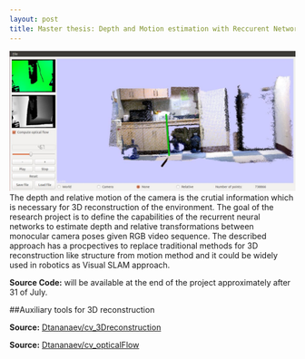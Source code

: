 ```yaml
---
layout: post
title: Master thesis: Depth and Motion estimation with Reccurent Networks
---
```

<img src="https://github.com/Dtananaev/Dtananaev.github.io/raw/master/images/3dreconstruction/sun3Dviz.JPG" class="teaser-img"/>
The depth and relative motion of the camera is the crutial information which is necessary for 3D reconstruction of the environment. The goal of the research project is to define the capabilities of the recurrent neural networks to estimate depth and relative transformations between monocular camera poses given RGB video sequence. 
The described approach has a procpectives to replace traditional methods for 3D reconstruction like structure from motion method and it could be widely used in robotics as Visual SLAM approach.

**Source Code:**  will be available at the end of the project approximately after 31 of July.

##Auxiliary tools for 3D reconstruction
 
**Source:** [Dtananaev/cv_3Dreconstruction](https://github.com/Dtananaev/cv_3Dreconstruction)

**Source:** [Dtananaev/cv_opticalFlow](https://github.com/Dtananaev/cv_opticalFlow)
